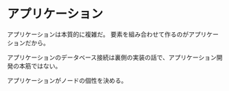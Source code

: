# アプリケーション

アプリケーションは本質的に複雑だ。
要素を組み合わせて作るのがアプリケーションだから。

アプリケーションのデータベース接続は裏側の実装の話で、アプリケーション開発の本筋ではない。

アプリケーションがノードの個性を決める。
